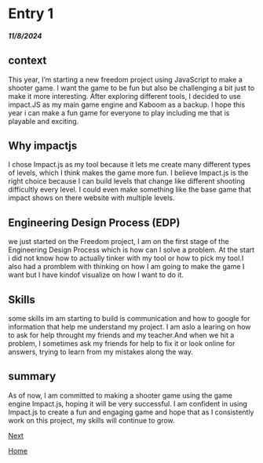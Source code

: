 # Entry 1
##### 11/8/2024

## context

This year, I’m starting a new freedom project using JavaScript to make a shooter game. I want the game to be fun but also be challenging a bit just to make it more interesting. After exploring different tools, I decided to use impact.JS as my main game engine and Kaboom as a backup. I hope this year i can make a fun game for everyone to play including me that is playable and exciting.

## Why impactjs

I chose Impact.js as my tool because it lets me create many different types of levels, which I think makes the game more fun. I believe Impact.js is the right choice because I can build levels that change like different shooting difficultly every level. I could even make something like the base game that impact shows on there website with multiple levels.


## Engineering Design Process (EDP)

 we just started on the Freedom project, I am on the first stage of the Engineering Design Process which is how can I solve a problem. At the start i did not know how to actually tinker with my tool or how to pick my tool.I also had a promblem with thinking on how I am going to make the game I want but I have kindof visualize on how I want to do it.


## Skills

some skills im am starting to build is communication and how to google for information that help me understand my project. I am aslo a learing on how to ask for help throught my friends and my teacher.And when we hit a problem, I sometimes ask my friends for help to fix it or look online for answers, trying to learn from my mistakes along the way.

 ## summary

 As of now, I am committed to making a shooter game using the game engine Impact.js, hoping it will be very successful. I am confident in using Impact.js to create a fun and engaging game and hope that as I consistently work on this project, my skills will continue to grow.

[Next](entry02.md)

[Home](../README.md)
